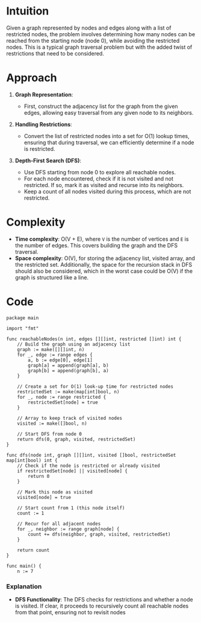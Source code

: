 # Intuition
Given a graph represented by nodes and edges along with a list of restricted nodes, the problem involves determining how many nodes can be reached from the starting node (node 0), while avoiding the restricted nodes. This is a typical graph traversal problem but with the added twist of restrictions that need to be considered.

# Approach
1. **Graph Representation**:
    - First, construct the adjacency list for the graph from the given edges, allowing easy traversal from any given node to its neighbors.

2. **Handling Restrictions**:
    - Convert the list of restricted nodes into a set for O(1) lookup times, ensuring that during traversal, we can efficiently determine if a node is restricted.

3. **Depth-First Search (DFS)**:
    - Use DFS starting from node 0 to explore all reachable nodes.
    - For each node encountered, check if it is not visited and not restricted. If so, mark it as visited and recurse into its neighbors.
    - Keep a count of all nodes visited during this process, which are not restricted.

# Complexity
- **Time complexity**: O(V + E), where `V` is the number of vertices and `E` is the number of edges. This covers building the graph and the DFS traversal.
- **Space complexity**: O(V), for storing the adjacency list, visited array, and the restricted set. Additionally, the space for the recursion stack in DFS should also be considered, which in the worst case could be O(V) if the graph is structured like a line.

# Code
```golang
package main

import "fmt"

func reachableNodes(n int, edges [][]int, restricted []int) int {
    // Build the graph using an adjacency list
    graph := make([][]int, n)
    for _, edge := range edges {
        a, b := edge[0], edge[1]
        graph[a] = append(graph[a], b)
        graph[b] = append(graph[b], a)
    }

    // Create a set for O(1) look-up time for restricted nodes
    restrictedSet := make(map[int]bool, n)
    for _, node := range restricted {
        restrictedSet[node] = true
    }

    // Array to keep track of visited nodes
    visited := make([]bool, n)

    // Start DFS from node 0
    return dfs(0, graph, visited, restrictedSet)
}

func dfs(node int, graph [][]int, visited []bool, restrictedSet map[int]bool) int {
    // Check if the node is restricted or already visited
    if restrictedSet[node] || visited[node] {
        return 0
    }

    // Mark this node as visited
    visited[node] = true

    // Start count from 1 (this node itself)
    count := 1

    // Recur for all adjacent nodes
    for _, neighbor := range graph[node] {
        count += dfs(neighbor, graph, visited, restrictedSet)
    }

    return count
}

func main() {
    n := 7
```

### Explanation
- **DFS Functionality**: The DFS checks for restrictions and whether a node is visited. If clear, it proceeds to recursively count all reachable nodes from that point, ensuring not to revisit nodes

